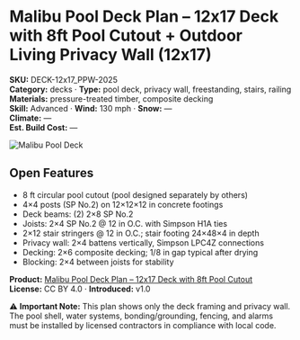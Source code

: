 # Malibu Pool Deck Plan – 12x17 Deck with 8ft Pool Cutout + Outdoor Living Privacy Wall (12x17)
**SKU:** DECK-12x17_PPW-2025  
**Category:** decks · **Type:** pool deck, privacy wall, freestanding, stairs, railing  
**Materials:** pressure-treated timber, composite decking  
**Skill:** Advanced · **Wind:** 130 mph · **Snow:** —  
**Climate:** —  
**Est. Build Cost:** —

![Malibu Pool Deck](https://i.etsystatic.com/59867749/r/il/df966a/7142067873/il_fullxfull.7142067873_qp3q.jpg)

## Open Features
- 8 ft circular pool cutout (pool designed separately by others)
- 4×4 posts (SP No.2) on 12×12×12 in concrete footings
- Deck beams: (2) 2×8 SP No.2
- Joists: 2×4 SP No.2 @ 12 in O.C. with Simpson H1A ties
- 2×12 stair stringers @ 12 in O.C.; stair footing 24×48×4 in depth
- Privacy wall: 2×4 battens vertically, Simpson LPC4Z connections
- Decking: 2×6 composite decking; 1/8 in gap typical after drying
- Blocking: 2×4 between joists for stability

**Product:** [Malibu Pool Deck Plan – 12x17 Deck with 8ft Pool Cutout](https://bamboodesigns.com/products/malibu-pool-deck-plan-12x17-deck-with-8ft-pool-cutout)  
**License:** CC BY 4.0 · **Introduced:** v1.0  

⚠️ **Important Note:** This plan shows only the deck framing and privacy wall. The pool shell, water systems, bonding/grounding, fencing, and alarms must be installed by licensed contractors in compliance with local code.
